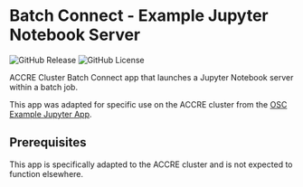 # Batch Connect - Example Jupyter Notebook Server

![GitHub Release](https://img.shields.io/github/release/accre/bc_accre_jupyter.svg)
![GitHub License](https://img.shields.io/github/license/osc/bc_accre_jupyter.svg)

ACCRE Cluster Batch Connect app that launches a Jupyter Notebook server within a
batch job.

This app was adapted for specific use on the ACCRE cluster from the
[OSC Example Jupyter App](https://github.com/OSC/bc_example_jupyter).

## Prerequisites

This app is specifically adapted to the ACCRE cluster and is not expected to
function elsewhere.
